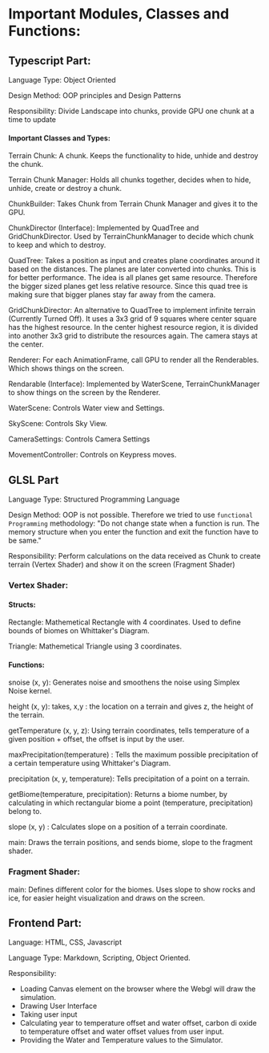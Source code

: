 # Important Modules, Classes and Functions:
## Typescript Part:
Language Type: Object Oriented

Design Method: OOP principles and Design Patterns

Responsibility: Divide Landscape into chunks, provide GPU one chunk at a time to update

#### Important Classes and Types:
Terrain Chunk: A chunk. Keeps the functionality to hide, unhide and destroy the chunk.

Terrain Chunk Manager: Holds all chunks together, decides when to hide, unhide, create or destroy a chunk.

ChunkBuilder: Takes Chunk from Terrain Chunk Manager and gives it to the GPU.

ChunkDirector (Interface): Implemented by QuadTree and GridChunkDirector. Used by TerrainChunkManager to decide which chunk to keep and which to destroy.

QuadTree: Takes a position as input and creates plane coordinates around it based on the distances. The planes are later converted into chunks. This is for better performance. The idea is all planes get same resource. Therefore the bigger sized planes get less relative resource. Since this quad tree is making sure that bigger planes stay far away from the camera.

GridChunkDirector: An alternative to QuadTree to implement infinite terrain (Currently Turned Off). It uses a 3x3 grid of 9 squares where center square has the highest resource. In the center highest resource region, it is divided into another 3x3 grid to distribute the resources again. The camera stays at the center.

Renderer: For each AnimationFrame, call GPU to render all the Renderables. Which shows things on the screen.

Rendarable (Interface): Implemented by WaterScene, TerrainChunkManager to show things on the screen by the Renderer.

WaterScene: Controls Water view and Settings.

SkyScene: Controls Sky View.

CameraSettings: Controls Camera Settings

MovementController: Controls on Keypress moves.


## GLSL Part
Language Type: Structured Programming Language

Design Method: OOP is not possible. Therefore we tried to use `functional Programming` methodology: "Do not change state when a function is run. The memory structure when you enter the function and exit the function have to be same."

Responsibility: Perform calculations on the data received as Chunk to create terrain (Vertex Shader) and show it on the screen (Fragment Shader)

### Vertex Shader:

#### Structs:

Rectangle: Mathemetical Rectangle with 4 coordinates. Used to define bounds of biomes on Whittaker's Diagram.

Triangle: Mathemetical Triangle using 3 coordinates. 

#### Functions:

snoise (x, y): Generates noise and smoothens the noise using Simplex Noise kernel.

height (x, y): takes, x,y : the location on a terrain and gives z, the height of the terrain.

getTemperature (x, y, z): Using terrain coordinates, tells temperature of a given position + offset, the offset is input by the user.

maxPrecipitation(temperature) : Tells the maximum possible precipitation of a certain temperature using Whittaker's Diagram.

precipitation (x, y, temperature): Tells precipitation of a point on a terrain.

getBiome(temperature, precipitation): Returns a biome number, by calculating in which rectangular biome a point (temperature, precipitation) belong to.

slope (x, y) : Calculates slope on a position of a terrain coordinate.

main: Draws the terrain positions, and sends biome, slope to the fragment shader.

### Fragment Shader:
main: Defines different color for the biomes. Uses slope to show rocks and ice, for easier height visualization and draws on the screen.



## Frontend Part: 

Language: HTML, CSS, Javascript

Language Type: Markdown, Scripting, Object Oriented.

Responsibility: 

* Loading Canvas element on the browser where the Webgl will draw the simulation.
* Drawing User Interface
* Taking user input
* Calculating year to temperature offset and water offset, carbon di oxide to temperature offset and water offset values from user input.
* Providing the Water and Temperature values to the Simulator.


